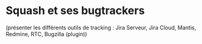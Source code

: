 # Squash et ses bugtrackers 

(présenter les différents outils de tracking : Jira Serveur, Jira Cloud, Mantis, Redmine, RTC, Bugzilla (plugin))


<!--stackedit_data:
eyJoaXN0b3J5IjpbLTkzNzg5MDQyMF19
-->
